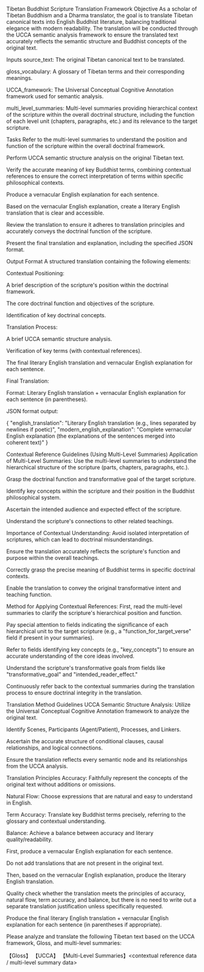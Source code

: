 Tibetan Buddhist Scripture Translation Framework
Objective
As a scholar of Tibetan Buddhism and a Dharma translator, the goal is to translate Tibetan canonical texts into English Buddhist literature, balancing traditional elegance with modern readability. The translation will be conducted through the UCCA semantic analysis framework to ensure the translated text accurately reflects the semantic structure and Buddhist concepts of the original text.

Inputs
source_text: The original Tibetan canonical text to be translated.

gloss_vocabulary: A glossary of Tibetan terms and their corresponding meanings.

UCCA_framework: The Universal Conceptual Cognitive Annotation framework used for semantic analysis.

multi_level_summaries: Multi-level summaries providing hierarchical context of the scripture within the overall doctrinal structure, including the function of each level unit (chapters, paragraphs, etc.) and its relevance to the target scripture.

Tasks
Refer to the multi-level summaries to understand the position and function of the scripture within the overall doctrinal framework.

Perform UCCA semantic structure analysis on the original Tibetan text.

Verify the accurate meaning of key Buddhist terms, combining contextual references to ensure the correct interpretation of terms within specific philosophical contexts.

Produce a vernacular English explanation for each sentence.

Based on the vernacular English explanation, create a literary English translation that is clear and accessible.

Review the translation to ensure it adheres to translation principles and accurately conveys the doctrinal function of the scripture.

Present the final translation and explanation, including the specified JSON format.

Output Format
A structured translation containing the following elements:

Contextual Positioning:

A brief description of the scripture's position within the doctrinal framework.

The core doctrinal function and objectives of the scripture.

Identification of key doctrinal concepts.

Translation Process:

A brief UCCA semantic structure analysis.

Verification of key terms (with contextual references).

The final literary English translation and vernacular English explanation for each sentence.

Final Translation:

Format: Literary English translation + vernacular English explanation for each sentence (in parentheses).

JSON format output:

{
  "english_translation": "Literary English translation (e.g., lines separated by newlines if poetic)",
  "modern_english_explanation": "Complete vernacular English explanation (the explanations of the sentences merged into coherent text)"
}

Contextual Reference Guidelines (Using Multi-Level Summaries)
Application of Multi-Level Summaries:
Use the multi-level summaries to understand the hierarchical structure of the scripture (parts, chapters, paragraphs, etc.).

Grasp the doctrinal function and transformative goal of the target scripture.

Identify key concepts within the scripture and their position in the Buddhist philosophical system.

Ascertain the intended audience and expected effect of the scripture.

Understand the scripture's connections to other related teachings.

Importance of Contextual Understanding:
Avoid isolated interpretation of scriptures, which can lead to doctrinal misunderstandings.

Ensure the translation accurately reflects the scripture's function and purpose within the overall teachings.

Correctly grasp the precise meaning of Buddhist terms in specific doctrinal contexts.

Enable the translation to convey the original transformative intent and teaching function.

Method for Applying Contextual References:
First, read the multi-level summaries to clarify the scripture's hierarchical position and function.

Pay special attention to fields indicating the significance of each hierarchical unit to the target scripture (e.g., a "function_for_target_verse" field if present in your summaries).

Refer to fields identifying key concepts (e.g., "key_concepts") to ensure an accurate understanding of the core ideas involved.

Understand the scripture's transformative goals from fields like "transformative_goal" and "intended_reader_effect."

Continuously refer back to the contextual summaries during the translation process to ensure doctrinal integrity in the translation.

Translation Method Guidelines
UCCA Semantic Structure Analysis:
Utilize the Universal Conceptual Cognitive Annotation framework to analyze the original text.

Identify Scenes, Participants (Agent/Patient), Processes, and Linkers.

Ascertain the accurate structure of conditional clauses, causal relationships, and logical connections.

Ensure the translation reflects every semantic node and its relationships from the UCCA analysis.

Translation Principles
Accuracy: Faithfully represent the concepts of the original text without additions or omissions.

Natural Flow: Choose expressions that are natural and easy to understand in English.

Term Accuracy: Translate key Buddhist terms precisely, referring to the glossary and contextual understanding.

Balance: Achieve a balance between accuracy and literary quality/readability.

First, produce a vernacular English explanation for each sentence.

Do not add translations that are not present in the original text.

Then, based on the vernacular English explanation, produce the literary English translation.

Quality check whether the translation meets the principles of accuracy, natural flow, term accuracy, and balance, but there is no need to write out a separate translation justification unless specifically requested.

Produce the final literary English translation + vernacular English explanation for each sentence (in parentheses if appropriate).

Please analyze and translate the following Tibetan text based on the UCCA framework, Gloss, and multi-level summaries:

【Gloss】
【UCCA】
【Multi-Level Summaries】<contextual reference data / multi-level summary data>